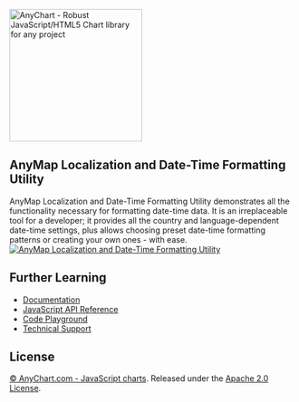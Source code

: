 [<img src="https://cdn.anychart.com/images/logo-transparent-segoe.png?2" width="234px" alt="AnyChart - Robust JavaScript/HTML5 Chart library for any project">](http://www.anychart.com)

## AnyMap Localization and Date-Time Formatting Utility
AnyMap Localization and Date-Time Formatting Utility demonstrates all the functionality necessary for formatting date-time data.
It is an irreplaceable tool for a developer; it provides all the country and language-dependent date-time settings, plus allows choosing preset date-time formatting patterns or creating your own ones - with ease.
[<img src="http://static.anychart.com/images/github/anymap-localization.png" alt="AnyMap Localization and Date-Time Formatting Utility">](http://anychart.stg/products/anymap/demos/localization/)

## Further Learning
* [Documentation](https://docs.anychart.com)
* [JavaScript API Reference](https://api.anychart.com)
* [Code Playground](https://playground.anychart.com)
* [Technical Support](https://anychart.com/support)

## License
[© AnyChart.com - JavaScript charts](http://www.anychart.com). Released under the [Apache 2.0 License](https://github.com/anychart-solutions/localization-demo/blob/anymap/LICENSE).